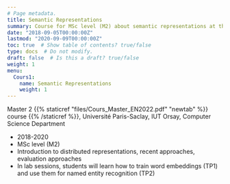 ```yaml
---
# Page metadata.
title: Semantic Representations
summary: Course for MSc level (M2) about semantic representations at the Université Paris-Saclay, IUT Orsay, Computer Science Department
date: "2018-09-05T00:00:00Z"
lastmod: "2020-09-09T00:00:00Z"
toc: true  # Show table of contents? true/false
type: docs  # Do not modify.
draft: false  # Is this a draft? true/false
weight: 1
menu:
  Cours1:
    name: Semantic Representations
    weight: 1
---
```

Master 2 {{% staticref "files/Cours_Master_EN2022.pdf" "newtab" %}} course {{% /staticref %}}, Université Paris-Saclay, IUT Orsay, Computer Science Department
  - 2018-2020 
  - MSc level (M2)
  - Introduction to distributed representations, recent approaches, evaluation approaches
  - In lab sessions, students will learn how to train word embeddings (TP1) and use them for named entity recognition (TP2) 
